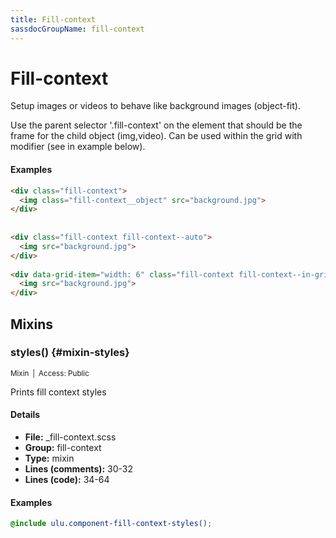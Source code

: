 ```yaml
---
title: Fill-context
sassdocGroupName: fill-context
---
```



# Fill-context

Setup images or videos to behave like background images (object-fit).








Use the parent selector '.fill-context' on the element that should be the 
frame for the child object (img,video).  Can be used within the grid with 
modifier (see in example below).
    
    

#### Examples

      


``` html
<div class="fill-context">
  <img class="fill-context__object" src="background.jpg">
</div>
 
 
<div class="fill-context fill-context--auto">
  <img src="background.jpg">
</div>
 
<div data-grid-item="width: 6" class="fill-context fill-context--in-grid fill-context--contain">
  <img src="background.jpg">
</div>
```
  

      
  

## Mixins




###  styles() {#mixin-styles} 

<small>Mixin&ensp;|&ensp;Access: Public</small>

  

Prints fill context styles
    
    

#### Details

- **File:** _fill-context.scss
- **Group:** fill-context
- **Type:** mixin
- **Lines (comments):** 30-32
- **Lines (code):** 34-64
    
    

#### Examples

      


``` scss
@include ulu.component-fill-context-styles();
```
  

      
  
  